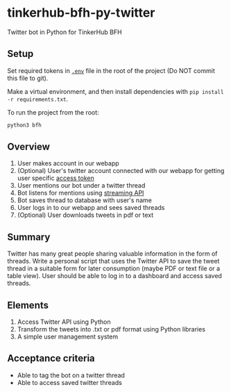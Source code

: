 # tinkerhub-bfh-py-twitter
Twitter bot in Python for TinkerHub BFH

## Setup

Set required tokens in [`.env`](./.env) file in the root of the project (Do NOT commit this file to git).

Make a virtual environment, and then install dependencies with
`pip install -r requirements.txt`.

To run the project from the root:

```bash
python3 bfh
```

## Overview

1. User makes account in our webapp
2. (Optional) User's twitter account connected with our webapp for getting user specific [access token](https://docs.tweepy.org/en/v3.10.0/auth_tutorial.html)
3. User mentions our bot under a twitter thread
4. Bot listens for mentions using [streaming API](https://docs.tweepy.org/en/v3.10.0/streaming_how_to.html)
5. Bot saves thread to database with user's name
6. User logs in to our webapp and sees saved threads
7. (Optional) User downloads tweets in pdf or text

## Summary

Twitter has many great people sharing valuable information in the form of
threads. Write a personal script that uses the Twitter API to save the tweet
thread in a suitable form for later consumption (maybe PDF or text file or a
table view). User should be able to log in to a dashboard and access saved
threads.

## Elements

1. Access Twitter API using Python
2. Transform the tweets into .txt or pdf format using Python libraries
3. A simple user management system

## Acceptance criteria

- Able to tag the bot on a twitter thread
- Able to access saved twitter threads
